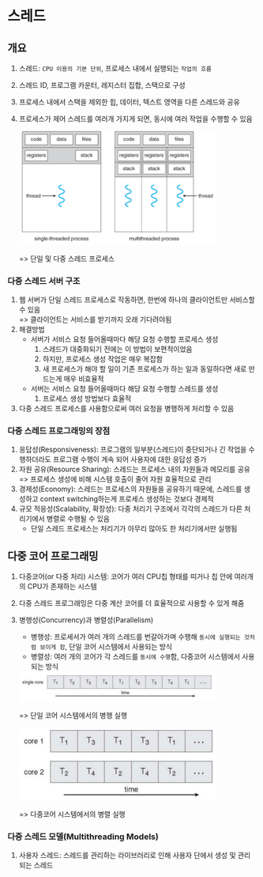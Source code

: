 # 스레드
## 개요
1. 스레드: `CPU 이용의 기본 단위`, 프로세스 내에서 실행되는 `작업의 흐름`
2. 스레드 ID, 프로그램 카운터, 레지스터 집합, 스택으로 구성
3. 프로세스 내에서 스택을 제외한 힙, 데이터, 텍스트 영역을 다른 스레드와 공유
4. 프로세스가 제어 스레드를 여러개 가지게 되면, 동시에 여러 작업을 수행할 수 있음

    <img src="./image/multi_thread.PNG" alt="multi_thread" width="400" style="max-width:100%"/>     
    
    => 단일 및 다중 스레드 프로세스

### 다중 스레드 서버 구조
1. 웹 서버가 단일 스레드 프로세스로 작동하면, 한번에 하나의 클라이언트만 서비스할 수 있음       
    => 클라이언트는 서비스를 받기까지 오래 기다려야됨
2. 해결방법
    - 서버가 서비스 요청 들어올때마다 해당 요청 수행할 프로세스 생성
        1. 스레드가 대중화되기 전에는 이 방법이 보편적이었음
        2. 하지만, 프로세스 생성 작업은 매우 복잡함
        3. 새 프로세스가 해야 할 일이 기존 프로세스가 하는 일과 동일하다면 새로 만드는게 매우 비효율적
    - 서버는 서비스 요청 들어올때마다 해당 요청 수행할 스레드를 생성
        1. 프로세스 생성 방법보다 효율적
3. 다중 스레드 프로세스를 사용함으로써 여러 요청을 병행하게 처리할 수 있음

### 다중 스레드 프로그래밍의 장점
1. 응답성(Responsiveness): 프로그램의 일부분(스레드)이 중단되거나 긴 작업을 수행하더라도 프로그램 수행이 게속 되어 사용자에 대한 응답성 증가
2. 자원 공유(Resource Sharing): 스레드는 프로세스 내의 자원들과 메모리를 공유       
    => 프로세스 생성에 비해 시스템 호출이 줄어 자원 효율적으로 관리
3. 경제성(Economy): 스레드는 프로세스의 자원들을 공유하기 때문에, 스레드를 생성하고 context switching하는게 프로세스 생성하는 것보다 경제적
4. 규모 적응성(Scalability, 확장성): 다중 처리기 구조에서 각각의 스레드가 다른 처리기에서 병렬로 수행될 수 있음     
    - 단일 스레드 프로세스는 처리기가 아무리 많아도 한 처리기에서만 실행됨

## 다중 코어 프로그래밍
1. 다중코어(or 다중 처리) 시스템: 코어가 여러 CPU칩 형태를 띠거나 칩 안에 여러개의 CPU가 존재하는 시스템
2. 다중 스레드 프로그래밍은 다중 계산 코어를 더 효율적으로 사용할 수 있게 해줌
3. 병행성(Concurrency)과 병렬성(Parallelism)
    - 병행성: 프로세서가 여러 개의 스레드를 번갈아가며 수행해 `동시에 실행되는 것처럼 보이게 함`, 단일 코어 시스템에서 사용되는 방식
    - 병렬성: 여러 개의 코어가 각 스레드를 `동시에 수행`함, 다중코어 시스템에서 사용되는 방식
    
    <img src="./image/single_core.PNG" alt="single_core" width="400" style="max-width:100%"/>       
        
    => 단일 코어 시스템에서의 병행 실행

    <img src="./image/multi_core.PNG" alt="multi_core" width="400" style="max-width:100%"/>     
        
    => 다중코어 시스템에서의 병렬 실행

### 다중 스레드 모델(Multithreading Models)
1. 사용자 스레드: 스레드를 관리하는 라이브러리로 인해 사용자 단에서 생성 및 관리되는 스레드
